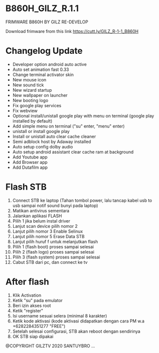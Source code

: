 # B860H_GILZ_R.1.1
FRIMWARE B860H BY GILZ RE-DEVELOP

Download frimware from this link 
https://cutt.ly/GILZ_R-1-1_B860H

Changelog Update
================
- Developer option android auto active
- Auto set animation fast 0.33
- Change terminal activator skin
- New mouse icon
- New sound tick
- New wizard startup
- New wallpaper on launcher
- New booting logo
- Fix google play services
- Fix webview 
- Optional install/unistall google play with menu on terminal (google play installed by default)
- Add simple menu on terminal ("su" enter, "menu" enter)
- unistall or install google play
- Install or unistall auto clear cache cleaner
- Semi adblock host by Adaway installed
- Auto setup config dolby audio
- Auto setup android assistant clear cache ram at background
- Add Youtube app
- Add Browser app
- Add Dutafilm app

Flash STB
=============
1. Connect STB ke laptop (Tahan tombol power, lalu tancap kabel usb to usb sampai notif sound bunyi pada laptop)
2. Matikan antivirus sementara
3. Jalankan aplikasi FLASH
4. Pilih 1 jika belum instal driver
5. Lanjut scan device pilih nomor 2
7. Lanjut pilih nomor 3 Enable Selinux
8. Lanjut pilih nomor 5 Erase Data STB
9. Lanjut pilih huruf f untuk melanjutkan flash
10. Pilih 1 (flash boot) proses sampai selesai
11. Pilih 2 (flash logo) proses sampai selesai
12. Pilih 3 (flash system) proses sampai selesai
13. Cabut STB dari pc, dan connect ke tv

After flash
===============
1. Klik Activation
2. Ketik "su" pada emulator
3. Beri izin akses root
4. Ketik "register"
5. Isi username sesuai selera (minimal 8 karakter)
6. Ketik kode aktivasi (kode aktivasi didapatkan dengan cara PM w.a +6282284351277 "FREE")
7. Setelah selesai configurasi, STB akan reboot dengan sendirinya
8. OK STB siap dipakai


@COPYRIGHT GILZTV 2020
SANTUYBRO ...
